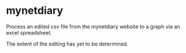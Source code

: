# mynetdiary
Process an edited csv file from the mynetdiary website to a graph via an excel spreadsheet.

The extent of the editing has yet to be determined.
